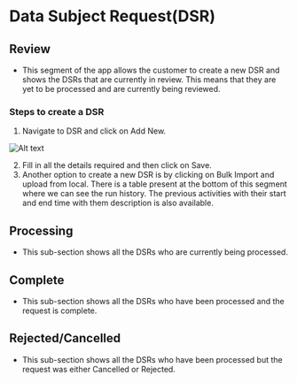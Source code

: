 # Data Subject Request(DSR)

## Review
- This segment of the app allows the customer to create a new DSR and shows the DSRs that are currently in review. This means that they are yet to be processed and are currently being reviewed.

### Steps to create a DSR
1. Navigate to DSR and click on Add New.

![Alt text](https://github.com/skypointcloud/platform/blob/master/docs/doc_snippets/dsr.png?raw=true)

2. Fill in all the details required and then click on Save. 
3. Another option to create a new DSR is by clicking on Bulk Import and upload from local. 
There is a table present at the bottom of this segment where we can see the run history. The previous activities with their start and end time with them description is also available. 

## Processing 
- This sub-section shows all the DSRs who are currently being processed.  

## Complete 
- This sub-section shows all the DSRs who have been processed and the request is complete.  

## Rejected/Cancelled 
- This sub-section shows all the DSRs who have been processed but the request was either Cancelled or Rejected.